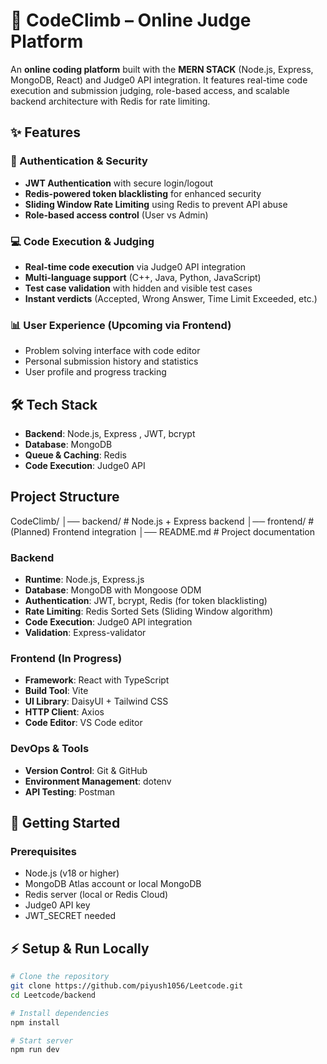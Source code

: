 # 🚀 CodeClimb – Online Judge Platform

An **online coding platform** built with the **MERN STACK** (Node.js, Express, MongoDB, React) and Judge0 API integration. It features real-time code execution and submission judging, role-based access, and scalable backend architecture with Redis for rate limiting.

## ✨ Features

### 🔐 Authentication & Security
- **JWT Authentication** with secure login/logout
- **Redis-powered token blacklisting** for enhanced security
- **Sliding Window Rate Limiting** using Redis to prevent API abuse
- **Role-based access control** (User vs Admin)

### 💻 Code Execution & Judging
- **Real-time code execution** via Judge0 API integration
- **Multi-language support** (C++, Java, Python, JavaScript)
- **Test case validation** with hidden and visible test cases
- **Instant verdicts** (Accepted, Wrong Answer, Time Limit Exceeded, etc.)

### 📊 User Experience (Upcoming via Frontend)
- Problem solving interface with code editor
- Personal submission history and statistics
- User profile and progress tracking


## 🛠️ Tech Stack
- **Backend**: Node.js, Express , JWT, bcrypt
- **Database**: MongoDB  
- **Queue & Caching**: Redis  
- **Code Execution**: Judge0 API  

 ## Project Structure
CodeClimb/
│── backend/ # Node.js + Express backend
│── frontend/ # (Planned) Frontend integration
│── README.md # Project documentation


### Backend
- **Runtime**: Node.js, Express.js
- **Database**: MongoDB with Mongoose ODM
- **Authentication**: JWT, bcrypt, Redis (for token blacklisting)
- **Rate Limiting**: Redis Sorted Sets (Sliding Window algorithm)
- **Code Execution**: Judge0 API integration
- **Validation**: Express-validator


### Frontend (In Progress)
- **Framework**: React with TypeScript
- **Build Tool**: Vite
- **UI Library**: DaisyUI + Tailwind CSS
- **HTTP Client**: Axios
- **Code Editor**:  VS Code editor 

### DevOps & Tools
- **Version Control**: Git & GitHub
- **Environment Management**: dotenv
- **API Testing**: Postman

## 🚀 Getting Started

### Prerequisites
- Node.js (v18 or higher)
- MongoDB Atlas account or local MongoDB
- Redis server (local or Redis Cloud)
- Judge0 API key
- JWT_SECRET needed

## ⚡ Setup & Run Locally
```bash
# Clone the repository
git clone https://github.com/piyush1056/Leetcode.git
cd Leetcode/backend

# Install dependencies
npm install

# Start server
npm run dev